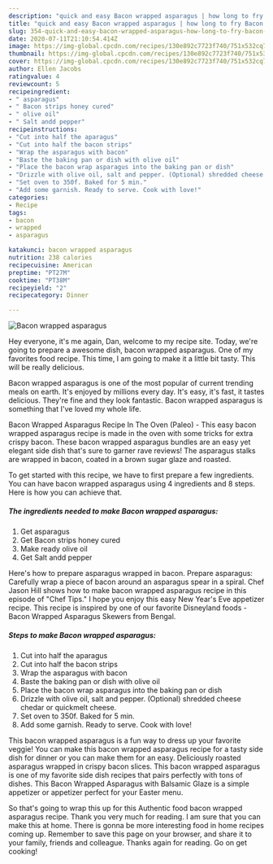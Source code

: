 ```yaml
---
description: "quick and easy Bacon wrapped asparagus | how long to fry Bacon wrapped asparagus"
title: "quick and easy Bacon wrapped asparagus | how long to fry Bacon wrapped asparagus"
slug: 354-quick-and-easy-bacon-wrapped-asparagus-how-long-to-fry-bacon-wrapped-asparagus
date: 2020-07-11T21:10:54.414Z
image: https://img-global.cpcdn.com/recipes/130e892c7723f740/751x532cq70/bacon-wrapped-asparagus-recipe-main-photo.jpg
thumbnail: https://img-global.cpcdn.com/recipes/130e892c7723f740/751x532cq70/bacon-wrapped-asparagus-recipe-main-photo.jpg
cover: https://img-global.cpcdn.com/recipes/130e892c7723f740/751x532cq70/bacon-wrapped-asparagus-recipe-main-photo.jpg
author: Ellen Jacobs
ratingvalue: 4
reviewcount: 5
recipeingredient:
- " asparagus"
- " Bacon strips honey cured"
- " olive oil"
- " Salt andd pepper"
recipeinstructions:
- "Cut into half the aparagus"
- "Cut into half the bacon strips"
- "Wrap the asparagus with bacon"
- "Baste the baking pan or dish with olive oil"
- "Place the bacon wrap asparagus into the baking pan or dish"
- "Drizzle with olive oil, salt and pepper. (Optional) shredded cheese chedar or quickmelt cheese."
- "Set oven to 350f. Baked for 5 min."
- "Add some garnish. Ready to serve. Cook with love!"
categories:
- Recipe
tags:
- bacon
- wrapped
- asparagus

katakunci: bacon wrapped asparagus 
nutrition: 238 calories
recipecuisine: American
preptime: "PT27M"
cooktime: "PT38M"
recipeyield: "2"
recipecategory: Dinner

---
```



![Bacon wrapped asparagus](https://img-global.cpcdn.com/recipes/130e892c7723f740/751x532cq70/bacon-wrapped-asparagus-recipe-main-photo.jpg)

Hey everyone, it's me again, Dan, welcome to my recipe site. Today, we're going to prepare a awesome dish, bacon wrapped asparagus. One of my favorites food recipe. This time, I am going to make it a little bit tasty. This will be really delicious.

Bacon wrapped asparagus is one of the most popular of current trending meals on earth. It's enjoyed by millions every day. It's easy, it's fast, it tastes delicious. They're fine and they look fantastic. Bacon wrapped asparagus is something that I've loved my whole life.

Bacon Wrapped Asparagus Recipe In The Oven (Paleo) - This easy bacon wrapped asparagus recipe is made in the oven with some tricks for extra crispy bacon. These bacon wrapped asparagus bundles are an easy yet elegant side dish that&#39;s sure to garner rave reviews! The asparagus stalks are wrapped in bacon, coated in a brown sugar glaze and roasted.


To get started with this recipe, we have to first prepare a few ingredients. You can have bacon wrapped asparagus using 4 ingredients and 8 steps. Here is how you can achieve that.

<!--inarticleads1-->

##### The ingredients needed to make Bacon wrapped asparagus:

1. Get  asparagus
1. Get  Bacon strips honey cured
1. Make ready  olive oil
1. Get  Salt andd pepper


Here&#39;s how to prepare asparagus wrapped in bacon. Prepare asparagus: Carefully wrap a piece of bacon around an asparagus spear in a spiral. Chef Jason Hill shows how to make bacon wrapped asparagus recipe in this episode of &#34;Chef Tips.&#34; I hope you enjoy this easy New Year&#39;s Eve appetizer recipe. This recipe is inspired by one of our favorite Disneyland foods - Bacon Wrapped Asparagus Skewers from Bengal. 

<!--inarticleads2-->

##### Steps to make Bacon wrapped asparagus:

1. Cut into half the aparagus
1. Cut into half the bacon strips
1. Wrap the asparagus with bacon
1. Baste the baking pan or dish with olive oil
1. Place the bacon wrap asparagus into the baking pan or dish
1. Drizzle with olive oil, salt and pepper. (Optional) shredded cheese chedar or quickmelt cheese.
1. Set oven to 350f. Baked for 5 min.
1. Add some garnish. Ready to serve. Cook with love!


This bacon wrapped asparagus is a fun way to dress up your favorite veggie! You can make this bacon wrapped asparagus recipe for a tasty side dish for dinner or you can make them for an easy. Deliciously roasted asparagus wrapped in crispy bacon slices. This bacon wrapped asparagus is one of my favorite side dish recipes that pairs perfectly with tons of dishes. This Bacon Wrapped Asparagus with Balsamic Glaze is a simple appetizer or appetizer perfect for your Easter menu. 

So that's going to wrap this up for this Authentic food bacon wrapped asparagus recipe. Thank you very much for reading. I am sure that you can make this at home. There is gonna be more interesting food in home recipes coming up. Remember to save this page on your browser, and share it to your family, friends and colleague. Thanks again for reading. Go on get cooking!

